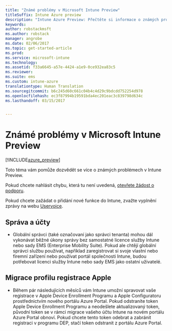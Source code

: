 ```yaml
---
title: "Známé problémy v Microsoft Intune Preview"
titleSuffix: Intune Azure preview
description: "Intune Azure Preview: Přečtěte si informace o známých problémech ve verzi Preview."
keywords: 
author: robstackmsft
ms.author: robstack
manager: angrobe
ms.date: 02/06/2017
ms.topic: get-started-article
ms.prod: 
ms.service: microsoft-intune
ms.technology: 
ms.assetid: f33a6645-a57e-4424-a1e9-0ce932ea83c5
ms.reviewer: 
ms.suite: ems
ms.custom: intune-azure
translationtype: Human Translation
ms.sourcegitcommit: b6c245d60c661c04b4c4d29c9bdcdd752254d978
ms.openlocfilehash: ec3f87994b19591bda4ec201eac3c839798d634c
ms.lasthandoff: 03/15/2017


---
```


# <a name="known-issues-in-the-microsoft-intune-preview"></a>Známé problémy v Microsoft Intune Preview


[!INCLUDE[azure_preview](../includes/azure_preview.md)]


Toto téma vám pomůže dozvědět se více o známých problémech v Intune Preview.

Pokud chcete nahlásit chybu, která tu není uvedená, [otevřete žádost o podporu](https://docs.microsoft.com/intune/troubleshoot/how-to-get-support-for-microsoft-intune).

Pokud chcete zažádat o přidání nové funkce do Intune, zvažte vyplnění zprávy na webu [Uservoice](https://microsoftintune.uservoice.com/forums/291681-ideas/category/189016-azure-admin-console).

## <a name="administration-and-accounts"></a>Správa a účty

- Globální správci (také označovaní jako správci tenanta) mohou dál vykonávat běžné úkony správy bez samostatné licence služby Intune nebo sady EMS (Enterprise Mobility Suite). Pokud ale chtějí globální správci službu používat, například zaregistrovat si svoje vlastní nebo firemní zařízení nebo používat portál společnosti Intune, budou potřebovat licenci služby Intune nebo sady EMS jako ostatní uživatelé.

## <a name="apple-enrollment-profile-migration"></a>Migrace profilu registrace Apple
- Během pár následujících měsíců vám Intune umožní spravovat vaše registrace v Apple Device Enrollment Programu a Apple Configuratoru prostřednictvím nového portálu Azure Portal. Pokud odstraníte token Apple Device Enrollment Programu a neodešlete aktualizovaný token, původní token se v rámci migrace vašeho účtu Intune na novém portálu Azure Portal obnoví. Pokud chcete tento token odebrat a zabránit registraci v programu DEP, stačí token odstranit z portálu Azure Portal. 

